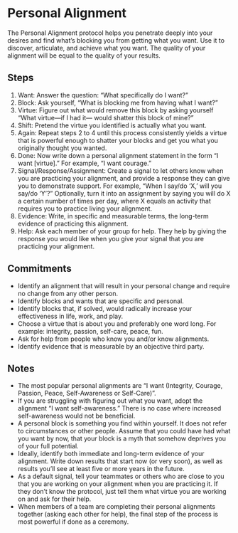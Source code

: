 # Personal Alignment
The Personal Alignment protocol helps you penetrate deeply into your desires and find what’s blocking you from getting what you want. Use it to discover, articulate, and achieve what you want. The quality of your alignment will be equal to the quality of your results.

## Steps
1. Want: Answer the question: “What specifically do I want?”
2. Block: Ask yourself, “What is blocking me from having what I want?”
3. Virtue: Figure out what would remove this block by asking yourself “What virtue—if I had it— would shatter this block of mine?”
4. Shift: Pretend the virtue you identified is actually what you want.
5. Again: Repeat steps 2 to 4 until this process consistently yields a virtue that is powerful enough to shatter your blocks and get you what you originally thought you wanted.
6. Done: Now write down a personal alignment statement in the form “I want \[virtue\].” For example, “I want courage.”
7. Signal/Response/Assignment: Create a signal to let others know when you are practicing your alignment, and provide a response they can give you to demonstrate support. For example, “When I say/do ‘X,’ will you say/do ‘Y’?” Optionally, turn it into an assignment by saying you will do X a certain number of times per day, where X equals an activity that requires you to practice living your alignment.
8. Evidence: Write, in specific and measurable terms, the long-term evidence of practicing this alignment.
9. Help: Ask each member of your group for help. They help by giving the response you would like when you give your signal that you are practicing your alignment.

## Commitments
* Identify an alignment that will result in your personal change and require no change from any other person.
* Identify blocks and wants that are specific and personal.
* Identify blocks that, if solved, would radically increase your effectiveness in life, work, and play.
* Choose a virtue that is about you and preferably one word long. For example: integrity, passion,
self-care, peace, fun.
* Ask for help from people who know you and/or know alignments.
* Identify evidence that is measurable by an objective third party.

## Notes
* The most popular personal alignments are “I want (Integrity, Courage, Passion, Peace, Self-Awareness or Self-Care)”.
* If you are struggling with figuring out what you want, adopt the alignment “I want self-awareness.” There is no case where increased self-awareness would not be beneficial.
* A personal block is something you find within yourself. It does not refer to circumstances or other people. Assume that you could have had what you want by now, that your block is a myth that somehow deprives you of your full potential.
* Ideally, identify both immediate and long-term evidence of your alignment. Write down results that start now (or very soon), as well as results you’ll see at least five or more years in the future.
* As a default signal, tell your teammates or others who are close to you that you are working on your alignment when you are practicing it. If they don’t know the protocol, just tell them what virtue you are working on and ask for their help.
* When members of a team are completing their personal alignments together (asking each other for help), the final step of the process is most powerful if done as a ceremony.